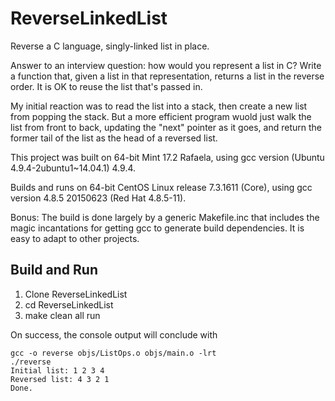 # ReverseLinkedList
Reverse a C language, singly-linked list in place.

Answer to an interview question: how would you represent a list in C? Write a function that, given a list in that representation, 
returns a list in the reverse order. It is OK to reuse the list that's passed in.

My initial reaction was to read the list into a stack, then create a new list from popping the stack. But a more efficient program
wuold just walk the list from front to back, updating the "next" pointer as it goes, and return the former tail of the list as the
head of a reversed list.

This project was built on 64-bit Mint 17.2 Rafaela, using gcc version (Ubuntu 4.9.4-2ubuntu1~14.04.1) 4.9.4.

Builds and runs on 64-bit CentOS Linux release 7.3.1611 (Core), using gcc version 4.8.5 20150623 (Red Hat 4.8.5-11).

Bonus: The build is done largely by a generic Makefile.inc that includes the magic incantations for getting gcc to generate build dependencies.  It is easy
to adapt to other projects.

## Build and Run

1. Clone ReverseLinkedList
2. cd ReverseLinkedList
3. make clean all run

On success, the console output will conclude with

```
gcc -o reverse objs/ListOps.o objs/main.o -lrt 
./reverse
Initial list: 1 2 3 4 
Reversed list: 4 3 2 1 
Done.
```
